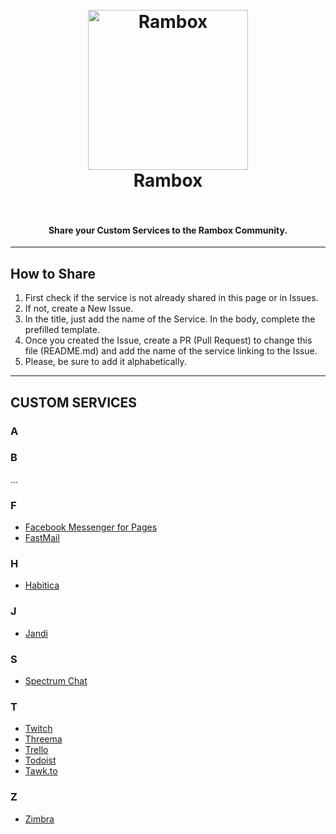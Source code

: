 <h1 align="center">
  <br>
  <a href="http://rambox.pro"><img src="https://raw.githubusercontent.com/saenzramiro/rambox/master/resources/Icon.png" width="256px" alt="Rambox"></a>
  <br>
  Rambox
  <br>
  <br>
</h1>

<h4 align="center">Share your Custom Services to the Rambox Community.</h4>

----------

## How to Share

1. First check if the service is not already shared in this page or in Issues.
2. If not, create a New Issue.
3. In the title, just add the name of the Service. In the body, complete the prefilled template.
4. Once you created the Issue, create a PR (Pull Request) to change this file (README.md) and add the name of the service linking to the Issue.
5. Please, be sure to add it alphabetically.

----------

## CUSTOM SERVICES

### A
### B
...

### F
- [Facebook Messenger for Pages](https://github.com/saenzramiro/rambox-services-contrib/issues/14)
- [FastMail](https://github.com/saenzramiro/rambox-services-contrib/issues/6)

### H
- [Habitica](https://github.com/saenzramiro/rambox-services-contrib/issues/8)

### J
- [Jandi](https://github.com/saenzramiro/rambox-services-contrib/issues/10)

### S
- [Spectrum Chat](https://github.com/saenzramiro/rambox-services-contrib/issues/15)

### T
- [Twitch](https://github.com/saenzramiro/rambox-services-contrib/issues/1)
- [Threema](https://github.com/saenzramiro/rambox-services-contrib/issues/12)
- [Trello](https://github.com/saenzramiro/rambox-services-contrib/issues/18)
- [Todoist](https://github.com/saenzramiro/rambox-services-contrib/issues/19)
- [Tawk.to](https://github.com/saenzramiro/rambox-services-contrib/issues/21)

### Z
- [Zimbra](https://github.com/saenzramiro/rambox-services-contrib/issues/3)
